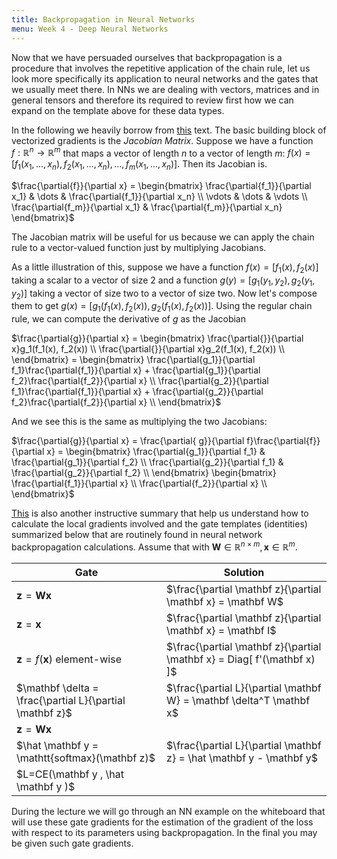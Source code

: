 ```yaml
---
title: Backpropagation in Neural Networks
menu: Week 4 - Deep Neural Networks
---
```


Now that we have persuaded ourselves that backpropagation is a procedure that involves the repetitive application of the chain rule, let us look more specifically its application to neural networks and the gates that we usually meet there. In NNs we are dealing with vectors, matrices and in general tensors and therefore its required to review first how we can expand on the template above for these data types.

In the following we heavily borrow from [this](https://web.stanford.edu/class/cs224n/readings/gradient-notes.pdf) text. The basic building block of vectorized gradients is the *Jacobian Matrix*. Suppose we have a function $f: \mathbb{R}^n \to \mathbb{R}^m$ that maps a vector of length $n$ to a vector of length $m$: $f(x) = [f_1(x_1, ..., x_n), f_2(x_1, ..., x_n), ..., f_m(x_1, ..., x_n)]$. Then its Jacobian is.

$\frac{\partial{f}}{\partial x} = \begin{bmatrix}
		\frac{\partial{f_1}}{\partial x_1} & \dots & \frac{\partial{f_1}}{\partial x_n} \\
                \vdots & \dots & \vdots \\
                \frac{\partial{f_m}}{\partial x_1} & \frac{\partial{f_m}}{\partial x_n}
	\end{bmatrix}$

The Jacobian matrix will be useful for us because we can apply the chain rule to a vector-valued function just by multiplying Jacobians. 

As a little illustration of this, suppose we have a function $f(x) = [f_1(x), f_2(x)]$ taking a scalar to a vector of size 2 and a function $g(y) = [g_1(y_1, y_2), g_2(y_1, y_2)]$ taking a vector of size two to a vector of size two. Now let's compose them to get $g(x) = [g_1(f_1(x), f_2(x)), g_2(f_1(x), f_2(x))]$. Using the regular chain rule, we can compute the derivative of $g$ as the Jacobian

$\frac{\partial{g}}{\partial x} = \begin{bmatrix}
		\frac{\partial{}}{\partial x}g_1(f_1(x), f_2(x))  \\
		\frac{\partial{}}{\partial x}g_2(f_1(x), f_2(x))  \\
	\end{bmatrix} =  \begin{bmatrix}
		\frac{\partial{g_1}}{\partial f_1}\frac{\partial{f_1}}{\partial x} + \frac{\partial{g_1}}{\partial f_2}\frac{\partial{f_2}}{\partial x}   \\
		\frac{\partial{g_2}}{\partial f_1}\frac{\partial{f_1}}{\partial x} + \frac{\partial{g_2}}{\partial f_2}\frac{\partial{f_2}}{\partial x}  \\
	\end{bmatrix}$ 

And we see this is the same as multiplying the two Jacobians:

 $\frac{\partial{g}}{\partial x} = \frac{\partial{ g}}{\partial f}\frac{\partial{f}}{\partial x} = \begin{bmatrix}
	\frac{\partial{g_1}}{\partial f_1} & \frac{\partial{g_1}}{\partial f_2} \\
	\frac{\partial{g_2}}{\partial f_1} & \frac{\partial{g_2}}{\partial f_2} \\
\end{bmatrix}
\begin{bmatrix}
	\frac{\partial{f_1}}{\partial x} \\
	\frac{\partial{f_2}}{\partial x} \\ 
\end{bmatrix}$

[This](http://cs231n.stanford.edu/vecDerivs.pdf) is also another instructive summary that help us understand how to calculate the local gradients involved and the gate templates (identities) summarized below that are routinely found in neural network backpropagation calculations. Assume that  with $\mathbf W \in \mathbb{R}^{n \times m}, \mathbf x \in \mathbb{R}^m$. 

|  Gate | Solution  |
|---|---|
|  $\mathbf z = \mathbf W \mathbf x$ |  $\frac{\partial \mathbf z}{\partial \mathbf x} = \mathbf W$ |
|  $\mathbf z =  \mathbf x$ | $\frac{\partial \mathbf z}{\partial \mathbf x} = \mathbf I$  |
|  $\mathbf z =  f(\mathbf x)$ element-wise |  $\frac{\partial \mathbf z}{\partial \mathbf x} = Diag[ f'(\mathbf x) ]$ |
|  $\mathbf \delta =  \frac{\partial L}{\partial \mathbf z}$  |  $\frac{\partial L}{\partial \mathbf W} = \mathbf \delta^T \mathbf x$ |
|  $\mathbf z = \mathbf W \mathbf x$ | |
|  $\hat \mathbf y = \mathtt{softmax}(\mathbf z)$ | $\frac{\partial L}{\partial \mathbf z} = \hat \mathbf y - \mathbf y$ |
|  $L=CE(\mathbf y , \hat \mathbf y )$ | | 

During the lecture we will go through an NN example on the whiteboard that will use these gate gradients for the estimation of the gradient of the loss with respect to its parameters using backpropagation. In the final you may be given such gate gradients. 
